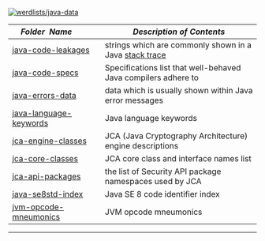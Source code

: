 [![werdlists/java-data](https://img.shields.io/badge/werdlists-java_data-purple.svg?logo=github&style=popout&longCache=true)](# "werdlists/java-data")

|&nbsp;&nbsp;&nbsp;&nbsp;_Folder&nbsp;&nbsp;Name_&nbsp;&nbsp;&nbsp;&nbsp;| _Description of Contents_
|:----------------|--------------------------------------------------------------------------------------------------------------------------------------------------------
| [java-code-leakages](java-code-leakages.txt) |  strings which are commonly shown in a Java [stack trace](https://wikipedia.org/wiki/Stack_trace) 
| [java-code-specs](java-code-specs.txt) |  Specifications list that well-behaved Java compilers adhere to 
| [java-errors-data](java-errors-data.txt) |  data which is usually shown within Java error messages 
| [java-language-keywords](java-language-keywords.txt) | Java language keywords  
| [jca-engine-classes](jca-engine-classes.txt) |  JCA (Java Cryptography Architecture) engine descriptions 
| [jca-core-classes](jca-core-classes.txt) |  JCA core class and interface names list 
| [jca-api-packages](jca-api-packages.txt) |  the list of Security API package namespaces used by JCA 
| [java-se8std-index](java-se8std-index.txt) |  Java SE 8 code identifier index 
| [jvm-opcode-mneumonics](jvm-opcode-mneumonics) | JVM opcode mneumonics  

* * *

